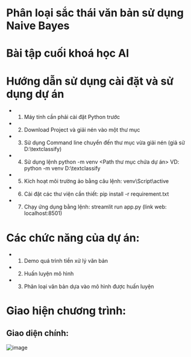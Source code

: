 # Phân loại sắc thái văn bản sử dụng Naive Bayes
# Bài tập cuối khoá học AI
# Hướng dẫn sử dụng cài đặt và sử dụng dự án
- 1. Máy tính cần phải cài đặt Python trước 
- 2. Download Project và giải nén vào một thư mục
- 3. Sử dụng Command line chuyển đến thư mục vừa giải nén (giả sử D:\textclassify)
- 4. Sử dụng lệnh python -m venv <Path thư mục chứa dự án> VD: python -m venv D:\textclassify
- 5. Kích hoạt môi trường ảo bằng câu lệnh: venv\Script\active
- 6. Cài đặt các thư viện cần thiết: pip install -r requirement.txt
- 7. Chạy ứng dụng bằng lệnh: streamlit run app.py (link web: localhost:8501)
# Các chức năng của dự án:
- 1. Demo quá trình tiền xử lý văn bản
- 2. Huấn luyện mô hình
- 3. Phân loại văn bản dựa vào mô hình được huấn luyện
# Giao hiện chương trình:
## Giao diện chính:
![image](https://github.com/hthanhtin/textclassify/assets/34848730/e8f6cf9f-e893-40e9-babc-1fcfbb6e9f2a)

